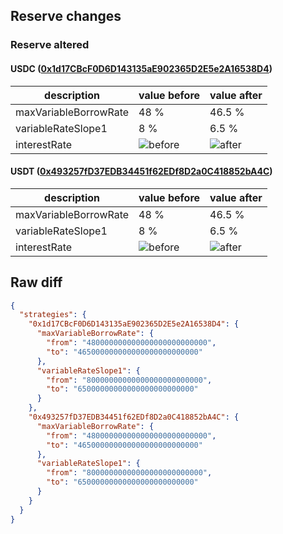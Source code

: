## Reserve changes

### Reserve altered

#### USDC ([0x1d17CBcF0D6D143135aE902365D2E5e2A16538D4](https://era.zksync.network//address/0x1d17CBcF0D6D143135aE902365D2E5e2A16538D4))

| description | value before | value after |
| --- | --- | --- |
| maxVariableBorrowRate | 48 % | 46.5 % |
| variableRateSlope1 | 8 % | 6.5 % |
| interestRate | ![before](https://dash.onaave.com/api/static?variableRateSlope1=80000000000000000000000000&variableRateSlope2=400000000000000000000000000&optimalUsageRatio=900000000000000000000000000&baseVariableBorrowRate=0&maxVariableBorrowRate=480000000000000000000000000) | ![after](https://dash.onaave.com/api/static?variableRateSlope1=65000000000000000000000000&variableRateSlope2=400000000000000000000000000&optimalUsageRatio=900000000000000000000000000&baseVariableBorrowRate=0&maxVariableBorrowRate=465000000000000000000000000) |

#### USDT ([0x493257fD37EDB34451f62EDf8D2a0C418852bA4C](https://era.zksync.network//address/0x493257fD37EDB34451f62EDf8D2a0C418852bA4C))

| description | value before | value after |
| --- | --- | --- |
| maxVariableBorrowRate | 48 % | 46.5 % |
| variableRateSlope1 | 8 % | 6.5 % |
| interestRate | ![before](https://dash.onaave.com/api/static?variableRateSlope1=80000000000000000000000000&variableRateSlope2=400000000000000000000000000&optimalUsageRatio=900000000000000000000000000&baseVariableBorrowRate=0&maxVariableBorrowRate=480000000000000000000000000) | ![after](https://dash.onaave.com/api/static?variableRateSlope1=65000000000000000000000000&variableRateSlope2=400000000000000000000000000&optimalUsageRatio=900000000000000000000000000&baseVariableBorrowRate=0&maxVariableBorrowRate=465000000000000000000000000) |

## Raw diff

```json
{
  "strategies": {
    "0x1d17CBcF0D6D143135aE902365D2E5e2A16538D4": {
      "maxVariableBorrowRate": {
        "from": "480000000000000000000000000",
        "to": "465000000000000000000000000"
      },
      "variableRateSlope1": {
        "from": "80000000000000000000000000",
        "to": "65000000000000000000000000"
      }
    },
    "0x493257fD37EDB34451f62EDf8D2a0C418852bA4C": {
      "maxVariableBorrowRate": {
        "from": "480000000000000000000000000",
        "to": "465000000000000000000000000"
      },
      "variableRateSlope1": {
        "from": "80000000000000000000000000",
        "to": "65000000000000000000000000"
      }
    }
  }
}
```